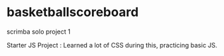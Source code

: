 # basketballscoreboard
scrimba solo project 1

Starter JS Project : Learned a lot of CSS during this, practicing basic JS.
